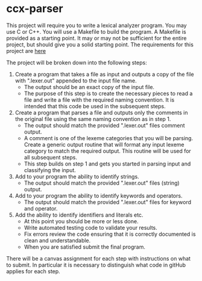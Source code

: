 # ccx-parser
This project will require you to write a lexical analyzer program.  You may use C or C++. You will use a Makefile to build the program. A Makefile is provided as a starting point. It may or may not be sufficient for the entire project, but should give you a solid starting point. The requirements for this project are [here](ccx_parser_spec.md)

The project will be broken down into the following steps:

1. Create a program that takes a file as input and outputs a copy of the file with ".lexer.out" appended to the input file name.
   - The output should be an exact copy of the input file.
   - The purpose of this step is to create the necessary pieces to read a file and write a file with the required naming convention. It is intended that this code be used in the subsequent steps.
2. Create a program that parses a file and outputs only the comments in the original file using the same naming convention as in step 1.
   - The output should match the provided ".lexer.out" files comment output.
   - A comment is one of the lexeme categories that you will be parsing. Create a generic output routine that will format any input lexeme category to match the required output. This routine will be used for all subsequent steps.
   - This step builds on step 1 and gets you started in parsing input and classifying the input.
3. Add to your program the ability to identify strings. 
   - The output should match the provided ".lexer.out" files (string) output.
4. Add to your program the ability to identify keywords and operators.
   - The output should match the provided ".lexer.out" files for keyword and operator.
5. Add the ability to identify identifiers and literals etc.
   - At this point you should be more or less done.
   - Write automated testing code to validate your results.
   - Fix errors review the code ensuring that it is correctly documented is clean and understandable.
   - When you are satisfied submit the final program.

There will be a canvas assignment for each step with instructions on what to submit. In particular
it is necessary to distinguish what code in gitHub applies for each step. 

